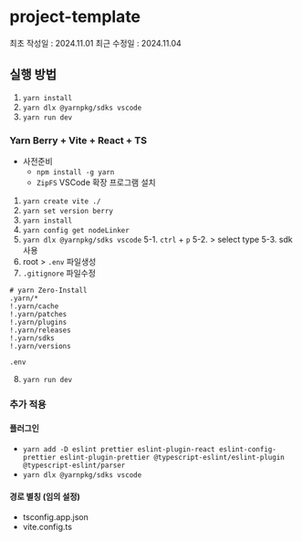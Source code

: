 # project-template

최초 작성일 : 2024.11.01
최근 수정일 : 2024.11.04

## 실행 방법

1. `yarn install`
1. `yarn dlx @yarnpkg/sdks vscode`
1. `yarn run dev`

### Yarn Berry + Vite + React + TS

- 사전준비
  - `npm install -g yarn`
  - `ZipFS` VSCode 확장 프로그램 설치

1. `yarn create vite ./`
2. `yarn set version berry`
3. `yarn install`
4. `yarn config get nodeLinker`
5. `yarn dlx @yarnpkg/sdks vscode`
   5-1. `ctrl` + `p`
   5-2. > select type
   5-3. sdk 사용
6. root > `.env` 파일생성
7. `.gitignore` 파일수정

```
# yarn Zero-Install
.yarn/*
!.yarn/cache
!.yarn/patches
!.yarn/plugins
!.yarn/releases
!.yarn/sdks
!.yarn/versions

.env
```

8. `yarn run dev`

### 추가 적용

#### 플러그인

- `yarn add -D eslint prettier eslint-plugin-react eslint-config-prettier eslint-plugin-prettier @typescript-eslint/eslint-plugin @typescript-eslint/parser`
- `yarn dlx @yarnpkg/sdks vscode`

#### 경로 별칭 (임의 설정)

- tsconfig.app.json
- vite.config.ts
